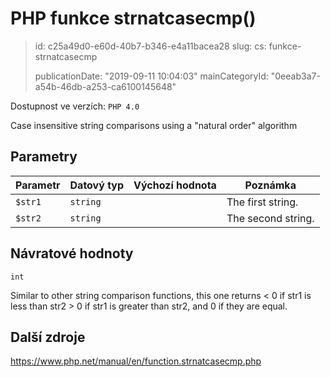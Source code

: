 PHP funkce strnatcasecmp()
==========================

> id: c25a49d0-e60d-40b7-b346-e4a11bacea28
> slug:
> 	cs: funkce-strnatcasecmp
>
> publicationDate: "2019-09-11 10:04:03"
> mainCategoryId: "0eeab3a7-a54b-46db-a253-ca6100145648"

Dostupnost ve verzích: `PHP 4.0`

Case insensitive string comparisons using a "natural order" algorithm


Parametry
--------------

| Parametr | Datový typ | Výchozí hodnota | Poznámka |
|-----|-----|-----|-----|
| `$str1` | `string` |  | The first string. |
| `$str2` | `string` |  | The second string. |


Návratové hodnoty
----------------

`int`

Similar to other string comparison functions, this one returns &lt; 0 if
str1 is less than str2 &gt;
0 if str1 is greater than
str2, and 0 if they are equal.

Další zdroje
------------

https://www.php.net/manual/en/function.strnatcasecmp.php
